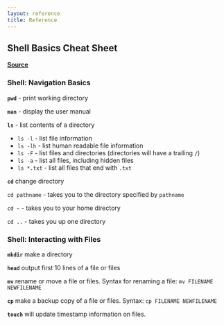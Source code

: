 ```yaml
---
layout: reference
title: Reference
---
```


## Shell Basics Cheat Sheet

**[Source](https://librarycarpentry.org/lc-shell/reference)**

### Shell: Navigation Basics

**`pwd`** - print working directory

**`man`** - display the user manual

**`ls`** - list contents of a directory

- `ls -l` - list file information
- `ls -lh` - list human readable file information
- `ls -F` - list files and directories (directories will have a trailing `/`)
- `ls -a` - list all files, including hidden files
- `ls *.txt` - list all files that end with `.txt`

**`cd`** change directory

  `cd pathname` - takes you to the directory specified by `pathname`
  
  `cd ~` -  takes you to your home directory
  
  `cd ..` - takes you up one directory


### Shell: Interacting with Files

**`mkdir`** make a directory

**`head`** output first 10 lines of a file or files

**`mv`** rename or move a file or files. Syntax for renaming a file: `mv FILENAME NEWFILENAME`

**`cp`** make a backup copy of a file or files. Syntax: `cp FILENAME NEWFILENAME`

**`touch`** will update timestamp information on files.
